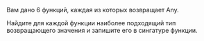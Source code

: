 

Вам дано 6 функций, каждая из которых возвращает Any.

Найдите для каждой функции наиболее подходящий тип возвращающего значения и запишите его в сингатуре функции.

